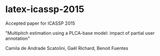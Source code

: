 # latex-icassp-2015
Accepted paper for ICASSP 2015

"Multipitch estimation using a PLCA-base model: impact of partial user annotation"

Camila de Andrade Scatolini, Gaël Richard, Benoit Fuentes
